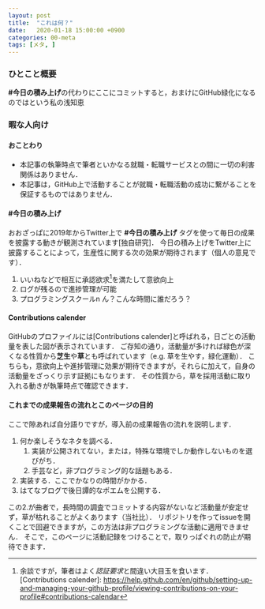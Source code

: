 ```yaml
---
layout: post
title:  "これは何？"
date:   2020-01-18 15:00:00 +0900
categories: 00-meta
tags: [メタ, ]
---
```


### ひとこと概要

**\#今日の積み上げ**の代わりにここにコミットすると，おまけにGitHub緑化になるのではという私の浅知恵

### 暇な人向け

#### おことわり
* 本記事の執筆時点で筆者といかなる就職・転職サービスとの間に一切の利害関係はありません．
* 本記事は，GitHub上で活動することが就職・転職活動の成功に繋がることを保証するものではありません．

#### \#今日の積み上げ
おおざっぱに2019年からTwitter上で **\#今日の積み上げ** タグを使って毎日の成果を披露する動きが観測されています\[独自研究\]．
今日の積み上げをTwitter上に披露することによって，生産性に関する次の効果が期待されます（個人の意見です）．

1. いいねなどで相互に承認欲求[^1]を満たして意欲向上
2. ログが残るので進捗管理が可能
3. プログラミングスクールn ん？こんな時間に誰だろう？

#### Contributions calender
GitHubのプロファイルには[Contributions calender]と呼ばれる，日ごとの活動量を表した図が表示されています．
ご存知の通り，活動量が多ければ緑色が深くなる性質から**芝生**や**草**とも呼ばれています（e.g. 草を生やす，緑化運動）．
こちらも，意欲向上や進捗管理に効果が期待できますが，それらに加えて，自身の活動量をざっくり示す証拠にもなります．
その性質から，草を採用活動に取り入れる動きが執筆時点で確認できます．

#### これまでの成果報告の流れとこのページの目的
ここで隙あれば自分語りですが，導入前の成果報告の流れを説明します．

1. 何か楽しそうなネタを調べる．
    1. 実装が公開されてない，または，特殊な環境でしか動作しないものを選びがち．
    2. 手芸など，非プログラミング的な話題もある．
2. 実装する．ここでかなりの時間がかかる．
3. はてなブログで後日譚的なポエムを公開する．

この2.が曲者で，長時間の調査でコミットする内容がないなど活動量が安定せず，草が枯れることがよくあります（当社比）．
リポジトリを作ってissueを開くことで回避できますが，この方法は非プログラミングな活動に適用できません．
そこで，このページに活動記録をつけることで，取りっぱぐれの防止が期待できます．

[^1]: 余談ですが，筆者はよく*認証要求*と間違い大目玉を食います．
[Contributions calender]: https://help.github.com/en/github/setting-up-and-managing-your-github-profile/viewing-contributions-on-your-profile#contributions-calendar
